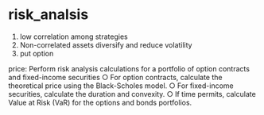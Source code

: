 # risk_analsis
1. low correlation among strategies
2. Non-correlated assets diversify and reduce volatility
3. put option 

price: 
Perform risk analysis calculations for a portfolio of option contracts and fixed-income securities
○ For option contracts, calculate the theoretical price using the Black-Scholes model.
○ For fixed-income securities, calculate the duration and convexity.
○ If time permits, calculate Value at Risk (VaR) for the options and bonds portfolios.
